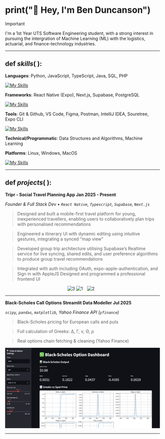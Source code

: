 # print("👋 Hey, I'm **Ben Duncanson**")

> [!Important]
> I'm a 1st Year UTS Software Engineering student, with a strong interest in pursuing the intergration of Machine Learning (ML) with the logistics, actuarial, and finance-technology industries.

---

## def ***skills***( ):

**Languages**: Python, JavaScript, TypeScript, Java, SQL, PHP 

[![My Skills](https://skillicons.dev/icons?i=python,js,ts,java,postgresql,php)](https://skillicons.dev)

**Frameworks**: React Native (Expo), Next.js, Supabase, PostgreSQL

[![My Skills](https://skillicons.dev/icons?i=react,nextjs,supabase,postgresql)](https://skillicons.dev)

**Tools**: Git & Github, VS Code, Figma, Postman, IntelliJ IDEA, Souretree, Expo CLI

[![My Skills](https://skillicons.dev/icons?i=git,github,vscode,figma,postman)](https://skillicons.dev)

**Technical/Programmatic**: Data Structures and Algorithms, Machine Learning

**Platforms**: Linux, Windows, MacOS

[![My Skills](https://skillicons.dev/icons?i=linux,windows)](https://skillicons.dev)


---

## def ***projects***( ):

**Tripr - Social Travel Planning App							Jan 2025 - Present**

*Founder & Full Stack Dev • `React Native`, `Typescript`, `Supabase`, `Next.js`*

> Designed and built a mobile-first travel platform for young, inexperienced travellers, enabling users to collaboratively plan trips with personalised recommendations

> Engineered a itinerary UI with dynamic editing using intuitive gestures, integrating a synced “map view”

> Developed group trip architecture utilising Supabase’s Realtime service for live syncing, shared edits, and user preference algorithms to produce group travel recommendations

> Integrated with auth including OAuth, expo-apple-authentication, and Sign in with AppleJS
Designed and programmed a professional frontend UI

<p align="center">
  <img src="https://github.com/benkier0/tripr.au/blob/main/public_assets/Screenshot%202025-07-16%20at%208.00.14%E2%80%AFpm.png" alt="3" width="30%">
  <img src="https://github.com/benkier0/tripr.au/blob/main/public_assets/Screenshot%202025-07-16%20at%208.01.11%E2%80%AFpm.png" alt="1" width="30%" style="margin-right: 10px;">
  <img src="https://github.com/benkier0/tripr.au/blob/main/public_assets/Screenshot%202025-07-16%20at%208.00.47%E2%80%AFpm.png" alt="2" width="30%" style="margin-right: 10px;">
</p>


---

**Black-Scholes Call Options Streamlit Data Modeller							Jul 2025**

*`scipy`, `pandas`, `matplotlib`, Yahoo Finance API (`yfinance`)*

> Black-Scholes pricing for European calls and puts  

> Full calculation of Greeks: Δ, Γ, ν, Θ, ρ  

> Real options chain fetching & cleaning (Yahoo Finance)


![Demo](https://github.com/benkier0/black-scholes-option/blob/main/assets/ss.png)


---

